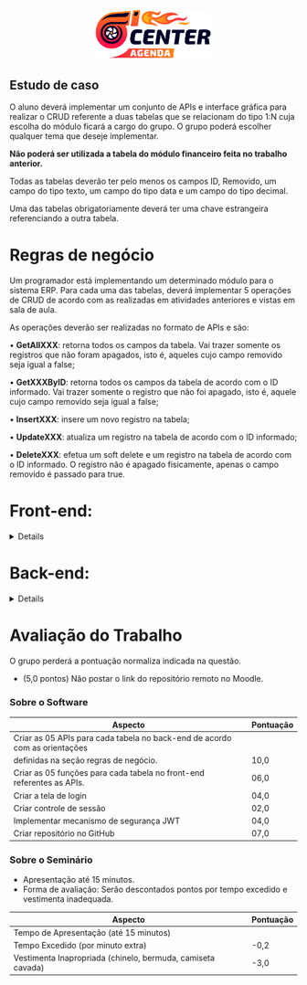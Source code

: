 <p align="center"><img src="https://raw.githubusercontent.com/husanisantos/autocenteragenda/main/images/logo.png" alt="Imagem Logo" style="width: 40%;"></p>

## Estudo de caso

O aluno deverá implementar um conjunto de APIs e interface gráfica para realizar o CRUD referente a duas tabelas que se relacionam do tipo 1:N cuja escolha do módulo ficará a cargo do
grupo. O grupo poderá escolher qualquer tema que deseje implementar.

  **Não poderá ser utilizada a tabela do módulo financeiro feita no trabalho anterior.**

  Todas as tabelas deverão ter pelo menos os campos ID, Removido, um campo do tipo texto, um campo do tipo data e um campo do tipo decimal.

Uma das tabelas obrigatoriamente deverá ter uma chave estrangeira referenciando a outra tabela.
  
# Regras de negócio
Um programador está implementando um determinado módulo para o sistema ERP. Para cada uma
das tabelas, deverá implementar 5 operações de CRUD de acordo com as realizadas em atividades
anteriores e vistas em sala de aula.

As operações deverão ser realizadas no formato de APIs e são:

• **GetAllXXX**: retorna todos os campos da tabela. Vai trazer somente os registros que não
foram apagados, isto é, aqueles cujo campo removido seja igual a false;

• **GetXXXByID**: retorna todos os campos da tabela de acordo com o ID informado. Vai trazer
somente o registro que não foi apagado, isto é, aquele cujo campo removido seja igual a
false;

• **InsertXXX**: insere um novo registro na tabela;

• **UpdateXXX**: atualiza um registro na tabela de acordo com o ID informado;

• **DeleteXXX**: efetua um soft delete e um registro na tabela de acordo com o ID informado. O registro não é apagado fisicamente, apenas o campo removido é passado para true.


# Front-end:
<details>
• Para cada API do back-end deve ser criada uma respectiva função no front-end que usará a
API

• Deverá haver controle de sessão de usuário logado.
</details>

# Back-end:
<details>
 Este repositório contém o servidor backend para um aplicativo web. Certifique-se de atender aos requisitos do servidor backend antes de prosseguir com a configuração.

## Requisitos do Servidor Backend

Certifique-se de que seu servidor atenda aos seguintes requisitos:

- [Composer](https://getcomposer.org/)
- [PHP 8.2](https://www.php.net/)
- Sistema de Gerenciamento de Banco de Dados (SGBD):
  - MySQL
  - Postgres
  - Ou outro semelhante

## Pré-configuração

Antes de executar o servidor, você precisará fazer algumas configurações iniciais.

1. Renomeie o arquivo `.env-example` para `.env`.

2. Abra o arquivo `.env` e adicione as informações de configuração do banco de dados, garantindo que ele esteja corretamente configurado para o SGBD escolhido.

3. Acesse o diretório "database/seeders" e renomeie o arquivo "UsersTableSeeder.example.php" para "UsersTableSeeder.php".

## Instalação

Agora, você pode prosseguir com a instalação do servidor backend:

Execute o comando abaixo para instalar as dependências do projeto:
  
1. Gere uma chave de aplicativo executando o seguinte comando:
   
        php artisan key:generate

2. Gere a chave secreta JWT (Json Web Token) usando o seguinte comando:

        php artisan jwt:secret
  
## TESTE LOCAL

Para iniciar o servidor localmente, execute o seguinte comando:

    php -S 127.0.0.1:8000 -t public

Isso iniciará o servidor e permitirá que você teste a aplicação localmente no endereço http://127.0.0.1:8000.
</details>

# Avaliação do Trabalho

O grupo perderá a pontuação normaliza indicada na questão.

- (5,0 pontos) Não postar o link do repositório remoto no Moodle.

### Sobre o Software

| Aspecto                               | Pontuação |
| ------------------------------------ | --------- |
| Criar as 05 APIs para cada tabela no back-end de acordo com as orientações
definidas na seção regras de negócio.         | 10,0      |
| Criar as 05 funções para cada tabela no front-end referentes as APIs.      | 06,0      |
| Criar a tela de login                 | 04,0      |
| Criar controle de sessão              | 02,0      |
| Implementar mecanismo de segurança JWT | 04,0      |
| Criar repositório no GitHub           | 07,0      |

### Sobre o Seminário

- Apresentação até 15 minutos.
- Forma de avaliação: Serão descontados pontos por tempo excedido e vestimenta inadequada.

| Aspecto                                      | Pontuação |
| -------------------------------------------- | --------- |
| Tempo de Apresentação (até 15 minutos)      |           |
| Tempo Excedido (por minuto extra)           | -0,2      |
| Vestimenta Inapropriada (chinelo, bermuda, camiseta cavada) | -3,0 |
